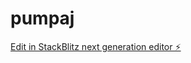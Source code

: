 # pumpaj

[Edit in StackBlitz next generation editor ⚡️](https://stackblitz.com/~/github.com/Ivanelektricar/pumpaj)